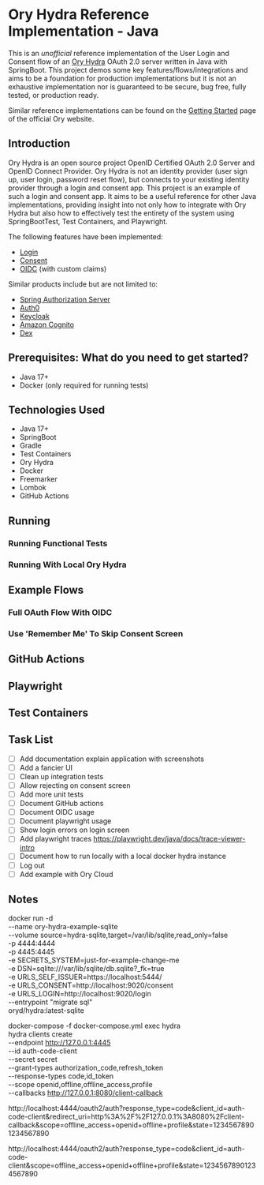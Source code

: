 # Ory Hydra Reference Implementation - Java

This is an _unofficial_ reference implementation of the User Login and Consent flow of an 
[Ory Hydra](https://github.com/ory) OAuth 2.0 server written in Java with SpringBoot. This project demos some
key features/flows/integrations and aims to be a foundation for production implementations but it is not an exhaustive
implementation nor is guaranteed to be secure, bug free, fully tested, or production ready.

Similar reference implementations can be found on the [Getting Started](https://www.ory.sh/docs/getting-started/overview)
page of the official Ory website.

## Introduction

Ory Hydra is an open source project OpenID Certified OAuth 2.0 Server and OpenID Connect Provider. Ory Hydra is not an
identity provider (user sign up, user login, password reset flow), but connects to your existing identity provider
through a login and consent app. This project is an example of such a login and consent app. It aims to be a useful
reference for other Java implementations, providing insight into not only how to integrate with Ory Hydra but also how
to effectively test the entirety of the system using SpringBootTest, Test Containers, and Playwright.

The following features have been implemented:
- [Login](https://www.ory.sh/docs/hydra/guides/login)
- [Consent](https://www.ory.sh/docs/hydra/guides/consent)
- [OIDC](https://www.ory.sh/docs/hydra/concepts/openid-connect-oidc) (with custom claims)

Similar products include but are not limited to:
- [Spring Authorization Server](https://spring.io/projects/spring-authorization-server)
- [Auth0](https://auth0.com/docs/authenticate/protocols/oauth)
- [Keycloak](https://www.keycloak.org/)
- [Amazon Cognito](https://docs.aws.amazon.com/cognito/index.html)
- [Dex](https://dexidp.io/)

## Prerequisites: What do you need to get started?

- Java 17+
- Docker (only required for running tests)

## Technologies Used

- Java 17+
- SpringBoot
- Gradle
- Test Containers
- Ory Hydra
- Docker
- Freemarker
- Lombok
- GitHub Actions

## Running

### Running Functional Tests

### Running With Local Ory Hydra

## Example Flows

### Full OAuth Flow With OIDC

### Use 'Remember Me' To Skip Consent Screen

## GitHub Actions

## Playwright

## Test Containers

## Task List

- [ ] Add documentation explain application with screenshots
- [ ] Add a fancier UI
- [ ] Clean up integration tests
- [ ] Allow rejecting on consent screen
- [ ] Add more unit tests
- [ ] Document GitHub actions
- [ ] Document OIDC usage
- [ ] Document playwright usage
- [ ] Show login errors on login screen
- [ ] Add playwright traces https://playwright.dev/java/docs/trace-viewer-intro
- [ ] Document how to run locally with a local docker hydra instance
- [ ] Log out
- [ ] Add example with Ory Cloud

## Notes

docker run -d \
--name ory-hydra-example-sqlite \
--volume source=hydra-sqlite,target=/var/lib/sqlite,read_only=false \
-p 4444:4444 \
-p 4445:4445 \
-e SECRETS_SYSTEM=just-for-example-change-me \
-e DSN=sqlite:///var/lib/sqlite/db.sqlite?_fk=true \
-e URLS_SELF_ISSUER=https://localhost:5444/ \
-e URLS_CONSENT=http://localhost:9020/consent \
-e URLS_LOGIN=http://localhost:9020/login \
--entrypoint "migrate sql" \
oryd/hydra:latest-sqlite

docker-compose -f docker-compose.yml exec hydra \
hydra clients create \
--endpoint http://127.0.0.1:4445 \
--id auth-code-client \
--secret secret \
--grant-types authorization_code,refresh_token \
--response-types code,id_token \
--scope openid,offline,offline_access,profile \
--callbacks http://127.0.0.1:8080/client-callback


http://localhost:4444/oauth2/auth?response_type=code&client_id=auth-code-client&redirect_uri=http%3A%2F%2F127.0.0.1%3A8080%2Fclient-callback&scope=offline_access+openid+offline+profile&state=12345678901234567890

http://localhost:4444/oauth2/auth?response_type=code&client_id=auth-code-client&scope=offline_access+openid+offline+profile&state=12345678901234567890
